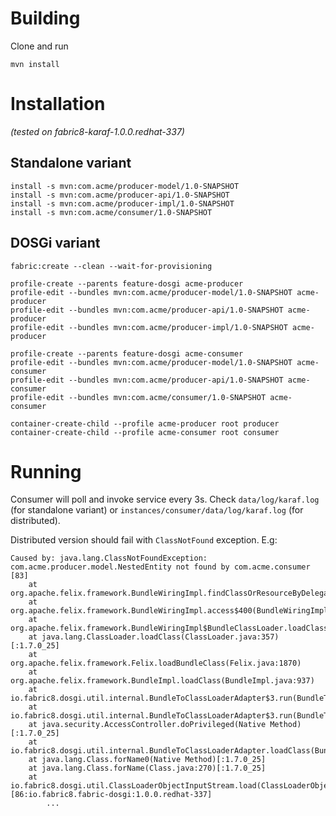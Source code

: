 # Building

Clone and run

```no-highlight
mvn install
```

# Installation

*(tested on fabric8-karaf-1.0.0.redhat-337)*

## Standalone variant

```no-highlight
install -s mvn:com.acme/producer-model/1.0-SNAPSHOT
install -s mvn:com.acme/producer-api/1.0-SNAPSHOT
install -s mvn:com.acme/producer-impl/1.0-SNAPSHOT
install -s mvn:com.acme/consumer/1.0-SNAPSHOT
```

## DOSGi variant

```no-highlight
fabric:create --clean --wait-for-provisioning

profile-create --parents feature-dosgi acme-producer
profile-edit --bundles mvn:com.acme/producer-model/1.0-SNAPSHOT acme-producer
profile-edit --bundles mvn:com.acme/producer-api/1.0-SNAPSHOT acme-producer
profile-edit --bundles mvn:com.acme/producer-impl/1.0-SNAPSHOT acme-producer

profile-create --parents feature-dosgi acme-consumer
profile-edit --bundles mvn:com.acme/producer-model/1.0-SNAPSHOT acme-consumer
profile-edit --bundles mvn:com.acme/producer-api/1.0-SNAPSHOT acme-consumer
profile-edit --bundles mvn:com.acme/consumer/1.0-SNAPSHOT acme-consumer

container-create-child --profile acme-producer root producer
container-create-child --profile acme-consumer root consumer
```

# Running

Consumer will poll and invoke service every 3s. Check `data/log/karaf.log` (for standalone variant) or `instances/consumer/data/log/karaf.log` (for distributed).

Distributed version should fail with `ClassNotFound` exception. E.g:
```no-highlight
Caused by: java.lang.ClassNotFoundException: com.acme.producer.model.NestedEntity not found by com.acme.consumer [83]
	at org.apache.felix.framework.BundleWiringImpl.findClassOrResourceByDelegation(BundleWiringImpl.java:1532)
	at org.apache.felix.framework.BundleWiringImpl.access$400(BundleWiringImpl.java:75)
	at org.apache.felix.framework.BundleWiringImpl$BundleClassLoader.loadClass(BundleWiringImpl.java:1955)
	at java.lang.ClassLoader.loadClass(ClassLoader.java:357)[:1.7.0_25]
	at org.apache.felix.framework.Felix.loadBundleClass(Felix.java:1870)
	at org.apache.felix.framework.BundleImpl.loadClass(BundleImpl.java:937)
	at io.fabric8.dosgi.util.internal.BundleToClassLoaderAdapter$3.run(BundleToClassLoaderAdapter.java:101)
	at io.fabric8.dosgi.util.internal.BundleToClassLoaderAdapter$3.run(BundleToClassLoaderAdapter.java:99)
	at java.security.AccessController.doPrivileged(Native Method)[:1.7.0_25]
	at io.fabric8.dosgi.util.internal.BundleToClassLoaderAdapter.loadClass(BundleToClassLoaderAdapter.java:99)
	at java.lang.Class.forName0(Native Method)[:1.7.0_25]
	at java.lang.Class.forName(Class.java:270)[:1.7.0_25]
	at io.fabric8.dosgi.util.ClassLoaderObjectInputStream.load(ClassLoaderObjectInputStream.java:65)[86:io.fabric8.fabric-dosgi:1.0.0.redhat-337]
        ...
```